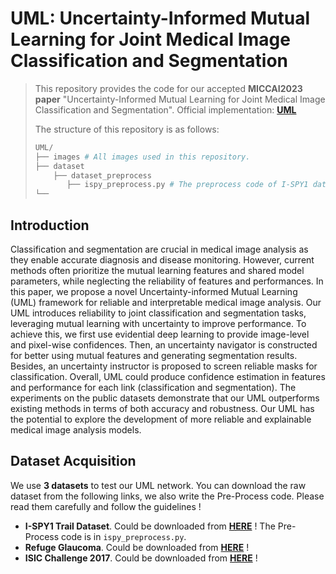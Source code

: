 # UML: Uncertainty-Informed Mutual Learning for Joint Medical Image Classification and Segmentation

> This repository provides the code for our accepted **MICCAI2023 paper** "Uncertainty-Informed Mutual Learning for
> Joint Medical Image Classification and Segmentation". Official implementation: [**UML**](https://link.springer.com/chapter/10.1007/978-3-031-43901-8_4)
>
> The structure of this repository is as follows:
>
> ```python
> UML/
> ├── images # All images used in this repository.
> ├── dataset
>     ├── dataset_preprocess
>        ├── ispy_preprocess.py # The preprocess code of I-SPY1 dataset.
> └── 
> ```

## Introduction

Classification and segmentation are crucial in medical image analysis as they enable accurate diagnosis and disease
monitoring. However, current methods often prioritize the mutual learning features and shared model parameters, while
neglecting the reliability of features and performances. In this paper, we propose a novel Uncertainty-informed Mutual
Learning (UML) framework for reliable and interpretable medical image analysis. Our UML introduces reliability to joint
classification and segmentation tasks, leveraging mutual learning with uncertainty to improve performance. To achieve
this, we first use evidential deep learning to provide image-level and pixel-wise confidences. Then, an uncertainty
navigator is constructed for better using mutual features and generating segmentation results. Besides, an uncertainty
instructor is proposed to screen reliable masks for classification. Overall, UML could produce confidence estimation in
features and performance for each link (classification and segmentation). The experiments on the public datasets
demonstrate that our UML outperforms existing methods in terms of both accuracy and robustness. Our UML has the
potential to explore the development of more reliable and explainable medical image analysis models.



## Dataset Acquisition

We use **3 datasets** to test our UML network. You can download the raw dataset from the following links, we also write the Pre-Process code. Please read them carefully and follow the guidelines !

- **I-SPY1 Trail Dataset**. Could be downloaded from [**HERE**](https://www.kaggle.com/datasets/saarthakkapse/ispy1-trail-dataset) ! The Pre-Process code is in `ispy_preprocess.py`.
- **Refuge Glaucoma**. Could be downloaded from [**HERE**](https://pan.baidu.com/s/1DE8a3UgwGJY85bsr4U7tdw?pwd=2023) !
- **ISIC Challenge 2017**. Could be downloaded from [**HERE**](https://challenge.isic-archive.com/data/#2017) !



